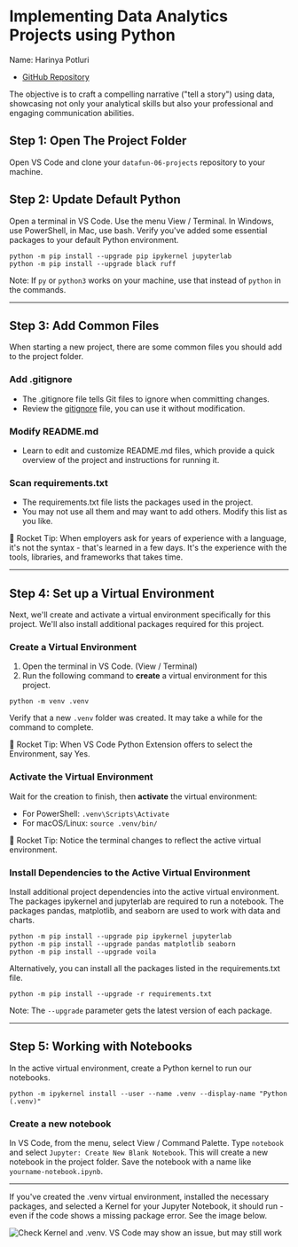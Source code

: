 # Implementing Data Analytics Projects using Python
Name: Harinya Potluri

- [GitHub Repository](https://github.com/hpotluri/datafun-06-projects)

The objective is to craft a compelling narrative ("tell a story") using data, showcasing not only your analytical skills but also your professional and engaging communication abilities.

## Step 1: Open The Project Folder

Open VS Code and clone your `datafun-06-projects` repository to your machine.

## Step 2: Update Default Python

Open a terminal in VS Code. Use the menu View / Terminal. 
In Windows, use PowerShell, in Mac, use bash.
Verify you've added some essential packages to your default Python environment.

```shell
python -m pip install --upgrade pip ipykernel jupyterlab
python -m pip install --upgrade black ruff
```

Note: If `py` or `python3` works on your machine, use that instead of `python` in the commands.

-----

## Step 3: Add Common Files

When starting a new project, there are some common files you should add to the project folder.

### Add .gitignore

- The .gitignore file tells Git files to ignore when committing changes.
- Review the [gitignore](gitignore) file, you can use it without modification.

### Modify README.md

- Learn to edit and customize README.md files, which provide a quick overview of the project and instructions for running it. 

### Scan requirements.txt

- The requirements.txt file lists the packages used in the project.
- You may not use all them and may want to add others. Modify this list as you like. 

🚀 Rocket Tip: When employers ask for years of experience with a language, it's not the syntax - that's learned in a few days. It's the experience with the tools, libraries, and frameworks that takes time.

-----

## Step 4: Set up a Virtual Environment

Next, we'll create and activate a virtual environment specifically for this project. We'll also install additional packages required for this project.

### Create a Virtual Environment

1. Open the terminal in VS Code. (View / Terminal)
2. Run the following command to **create** a virtual environment for this project.

```shell
python -m venv .venv
```

Verify that a new `.venv` folder was created. It may take a while for the command to complete.

🚀 Rocket Tip: When VS Code Python Extension offers to select the Environment, say Yes.

### Activate the Virtual Environment

Wait for the creation to finish, then **activate** the virtual environment:

- For PowerShell: `.venv\Scripts\Activate`
- For macOS/Linux:  `source .venv/bin/`

🚀 Rocket Tip: Notice the terminal changes to reflect the active virtual environment.

### Install Dependencies to the Active Virtual Environment

Install additional project dependencies into the active virtual environment.
The packages ipykernel and jupyterlab are required to run a notebook.
The packages pandas, matplotlib, and seaborn are used to work with data and charts.

```shell
python -m pip install --upgrade pip ipykernel jupyterlab
python -m pip install --upgrade pandas matplotlib seaborn
python -m pip install --upgrade voila
```

Alternatively, you can install all the packages listed in the requirements.txt file.

```shell
python -m pip install --upgrade -r requirements.txt
```

Note: The `--upgrade` parameter gets the latest version of each package.

-----

## Step 5: Working with Notebooks

In the active virtual environment, create a Python kernel to run our notebooks. 

```shell
python -m ipykernel install --user --name .venv --display-name "Python (.venv)"
```

### Create a new notebook

In VS Code, from the menu, select View / Command Palette.
Type `notebook` and select `Jupyter: Create New Blank Notebook`.
This will create a new notebook in the project folder.
Save the notebook with a name like `yourname-notebook.ipynb`.


-----
If you've created the .venv virtual environment,  installed the necessary packages, 
and selected a Kernel for your Jupyter Notebook, it should run - 
even if the code shows a missing package error. See the image below.

![Check Kernel and .venv. VS Code may show an issue, but may still work](images/VSCode-SelectKernel-AndInstallPkgs-Then-It-Should-Run-Even-With-NotFound-Issue.PNG)


